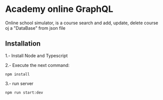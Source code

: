 # Academy online GraphQL

Online school simulator, is a course search and add, update, delete course oj a "DataBase" from json file


## Installation 

1.- Install Node and Typescript

2.- Execute the next command:
```shell
npm install
```

3.- run server

```
npm run start:dev
```




